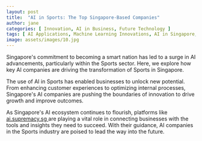 ```yaml
---
layout: post
title:  "AI in Sports: The Top Singapore-Based Companies"
author: jane
categories: [ Innovation, AI in Business, Future Technology ]
tags: [ AI Applications, Machine Learning Innovations, AI in Singapore, AI Startups ]
image: assets/images/10.jpg
---
```


Singapore's commitment to becoming a smart nation has led to a surge in AI advancements, particularly within the Sports sector. Here, we explore how key AI companies are driving the transformation of Sports in Singapore.

The use of AI in Sports has enabled businesses to unlock new potential. From enhancing customer experiences to optimizing internal processes, Singapore's AI companies are pushing the boundaries of innovation to drive growth and improve outcomes.

As Singapore's AI ecosystem continues to flourish, platforms like <a href="https://ai.supremacy.sg" target="_blank"> ai.supremacy.sg </a> are playing a vital role in connecting businesses with the tools and insights they need to succeed. With their guidance, AI companies in the Sports industry are poised to lead the way into the future.
